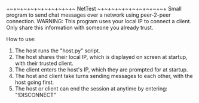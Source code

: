 +~+~+~+~+~+~+~+~+~+~ NetTest ~+~+~+~+~+~+~+~+~+~+
Small program to send chat messages over a network using peer-2-peer connection.
WARNING: This program uses your local IP to connect a client. Only share this information with someone you already trust.

How to use:
1) The host runs the "host.py" script.
2) The host shares their local IP, which is displayed on screen at startup, with their trusted client.
3) The client enters the host's IP, which they are prompted for at startup.
4) The host and client take turns sending messages to each other, with the host going first.
5) The host or client can end the session at anytime by entering: "!DISCONNECT"
